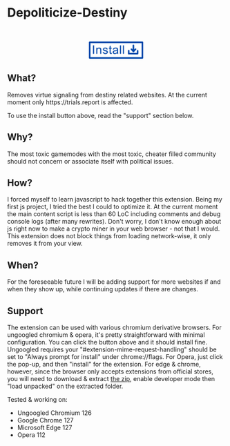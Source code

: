 # Depoliticize-Destiny
&nbsp;
<div align="center">
<a href="https://github.com/foooooooooooooooooooooooooootw/Depoliticize-Destiny/releases/latest/download/Depoliticize-Destiny.crx" install latest>
    <img src="https://github.com/foooooooooooooooooooooooooootw/Depoliticize-Destiny/blob/main/res/install.png" alt="Install Button" style="width: 126px; height: 40px;">
</a>
</div>

## What?
<p>Removes virtue signaling from destiny related websites. At the current moment only https://trials.report is affected. </p>
  
<p>To use the install button above, read the "support" section below. </p>

 ## Why?
 <p>The most toxic gamemodes with the most toxic, cheater filled community should not concern or associate itself with political issues.</p>

 ## How?
 <p>I forced myself to learn javascript to hack together this extension. Being my first js project, I tried the best I could to optimize it. At the current moment the main content script is less than 60 LoC including comments and debug console logs (after many rewrites). Don't worry, I don't know enough about js right now to make a crypto miner in your web browser - not that I would. This extension does not block things from loading network-wise, it only removes it from your view.</p>

 ## When? 
 <p>For the foreseeable future I will be adding support for more websites if and when they show up, while continuing updates if there are changes. </p>

## Support
<p>The extension can be used with various chromium derivative browsers. For ungoogled chromium & opera, it's pretty straightforward with minimal configuration. You can click the button above and it should install fine. Ungoogled requires your "#extension-mime-request-handling" should be set to "Always prompt for install" under chrome://flags. For Opera, just click the pop-up, and then "install" for the extension. For edge & chrome, however, since the browser only accepts extensions from official stores, you will need to download & extract <a href="https://github.com/foooooooooooooooooooooooooootw/Depoliticize-Destiny/releases/latest/download/Depoliticize-Destiny.zip">the zip</a>, enable developer mode then "load unpacked" on the extracted folder.</p>

<p>Tested & working on:</p>
<ul>
  <li>Ungoogled Chromium 126</li>
  <li>Google Chrome 127</li>    
  <li>Microsoft Edge 127</li>
  <li>Opera 112</li>
</ul>
